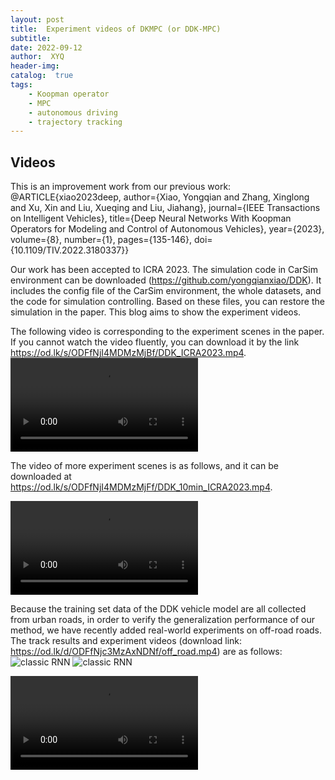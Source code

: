 ```yaml
---
layout: post
title:  Experiment videos of DKMPC (or DDK-MPC)
subtitle: 
date: 2022-09-12
author:  XYQ
header-img: 
catalog:  true
tags:
    - Koopman operator
    - MPC
    - autonomous driving
    - trajectory tracking
---
```



## Videos

This is an improvement work from our previous work:
@ARTICLE{xiao2023deep,
	author={Xiao, Yongqian and Zhang, Xinglong and Xu, Xin and Liu, Xueqing and Liu, Jiahang},
	journal={IEEE Transactions on Intelligent Vehicles}, 
	title={Deep Neural Networks With Koopman Operators for Modeling and Control of Autonomous Vehicles}, 
	year={2023},
	volume={8},
	number={1},
	pages={135-146},
	doi={10.1109/TIV.2022.3180337}}

Our work has been accepted to ICRA 2023. The simulation code in CarSim environment can be downloaded (https://github.com/yongqianxiao/DDK). It includes the config file of the CarSim environment, the whole datasets, and the code for simulation controlling. Based on these files, you can restore the simulation in the paper. This blog aims to show the experiment videos.

The following video is corresponding to the experiment scenes in the paper. If you cannot watch the video fluently, you can download it by the link https://od.lk/s/ODFfNjI4MDMzMjBf/DDK_ICRA2023.mp4.
<video src="https://od.lk/s/ODFfNjI4MDMzMjBf/DDK_ICRA2023.mp4" controls></video>

The video of more experiment scenes is as follows, and it can be downloaded at https://od.lk/s/ODFfNjI4MDMzMjFf/DDK_10min_ICRA2023.mp4.

<video src="https://od.lk/s/ODFfNjI4MDMzMjFf/DDK_10min_ICRA2023.mp4" controls></video>

Because the training set data of the DDK vehicle model are all collected from urban roads, in order to verify the generalization performance of our method, we have recently added real-world experiments on off-road roads. 
The track results and experiment videos (download link: https://od.lk/d/ODFfNjc3MzAxNDNf/off_road.mp4) are as follows:
![classic RNN](https://od.lk/s/ODFfNjc3MzAxNjhf/off_road_ref.png)
![classic RNN](https://od.lk/s/ODFfNjc3MzAxNDJf/DKMPC_track_result.png)

<video src="https://od.lk/s/ODFfNjc3MzAxNDNf/off_road.mp4" controls></video>
